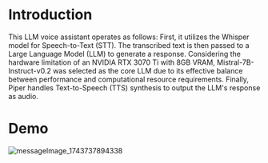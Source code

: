 # Introduction
This LLM voice assistant operates as follows: First, it utilizes the Whisper model for Speech-to-Text (STT). The transcribed text is then passed to a Large Language Model (LLM) to generate a response. Considering the hardware limitation of an NVIDIA RTX 3070 Ti with 8GB VRAM, Mistral-7B-Instruct-v0.2 was selected as the core LLM due to its effective balance between performance and computational resource requirements. Finally, Piper handles Text-to-Speech (TTS) synthesis to output the LLM's response as audio.

# Demo
![messageImage_1743737894338](https://github.com/user-attachments/assets/1823573c-a45c-4bcb-8ba1-2b5f6129a260)
